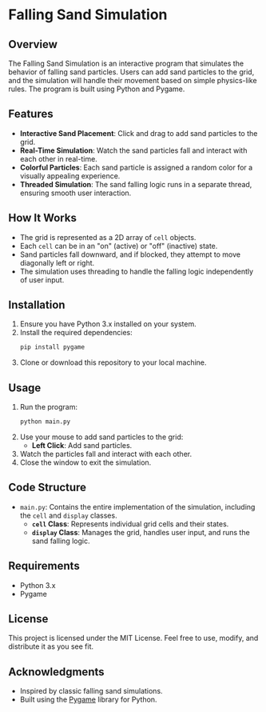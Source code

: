 # Falling Sand Simulation

## Overview
The Falling Sand Simulation is an interactive program that simulates the behavior of falling sand particles. Users can add sand particles to the grid, and the simulation will handle their movement based on simple physics-like rules. The program is built using Python and Pygame.

## Features
- **Interactive Sand Placement**: Click and drag to add sand particles to the grid.
- **Real-Time Simulation**: Watch the sand particles fall and interact with each other in real-time.
- **Colorful Particles**: Each sand particle is assigned a random color for a visually appealing experience.
- **Threaded Simulation**: The sand falling logic runs in a separate thread, ensuring smooth user interaction.

## How It Works
- The grid is represented as a 2D array of `cell` objects.
- Each `cell` can be in an "on" (active) or "off" (inactive) state.
- Sand particles fall downward, and if blocked, they attempt to move diagonally left or right.
- The simulation uses threading to handle the falling logic independently of user input.

## Installation
1. Ensure you have Python 3.x installed on your system.
2. Install the required dependencies:
   ```bash
   pip install pygame
   ```
3. Clone or download this repository to your local machine.

## Usage
1. Run the program:
   ```bash
   python main.py
   ```
2. Use your mouse to add sand particles to the grid:
   - **Left Click**: Add sand particles.
3. Watch the particles fall and interact with each other.
4. Close the window to exit the simulation.

## Code Structure
- `main.py`: Contains the entire implementation of the simulation, including the `cell` and `display` classes.
  - **`cell` Class**: Represents individual grid cells and their states.
  - **`display` Class**: Manages the grid, handles user input, and runs the sand falling logic.

## Requirements
- Python 3.x
- Pygame

## License
This project is licensed under the MIT License. Feel free to use, modify, and distribute it as you see fit.

## Acknowledgments
- Inspired by classic falling sand simulations.
- Built using the [Pygame](https://www.pygame.org/) library for Python.
